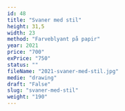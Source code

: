 ```yaml
---
id: 48
title: "Svaner med stil"
height: 31,5
width: 23
method: "Farveblyant på papir"
year: 2021
price: "700"
exPrice: "750"
status: ""
fileName: "2021-svaner-med-stil.jpg"
medie: "drawing"
draft: "False"
slug: "svaner-med-stil"
weight: "190"
---
```

